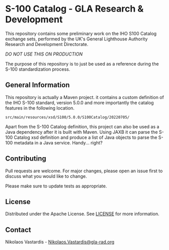 # S-100 Catalog - GLA Research & Development
This repository contains some preliminary work on the IHO S100 Catalog exchange
sets, performed by the UK's General Lighthouse Authority Research and 
Development Directorate.

*DO NOT USE THIS ON PRODUCTION*

The purpose of this repository is to just be used as a reference during the
S-100 standardization process.

## General Information
This repository is actually a Maven project. it contains a custom definition
of the IHO S-100 standard, version 5.0.0 and more importantly the catalog 
features in the following location.

    src/main/resources/xsd/S100/5.0.0/S100Catalog/20220705/

Apart from the S-100 Catalog definition, this project can also be used as a Java 
dependency after it is built with Maven. Using JAXB it can parse the S-100
Catalog xsd definition and produce a list of Java objects to parse the S-100 
metadata in a Java service. Handy... right?

## Contributing
Pull requests are welcome. For major changes, please open an issue first to
discuss what you would like to change.

Please make sure to update tests as appropriate.

## License
Distributed under the Apache License. See [LICENSE](./LICENSE) for more
information.

## Contact
Nikolaos Vastardis - Nikolaos.Vastardis@gla-rad.org

